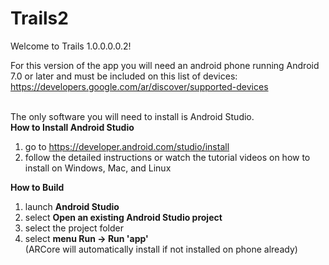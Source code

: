 # Trails2
Welcome to Trails 1.0.0.0.0.2!

For this version of the app you will need an android phone running Android 7.0 or later and must be included on this list of devices:</br>
https://developers.google.com/ar/discover/supported-devices </br></br>

The only software you will need to install is Android Studio.</br> 
<b>How to Install Android Studio</b>
1. go to https://developer.android.com/studio/install
2. follow the detailed instructions or watch the tutorial videos on how to install on Windows, Mac, and Linux

<b>How to Build</b>
1. launch <b>Android Studio</b></br>
2. select <b>Open an existing Android Studio project</b></br>
3. select the project folder</br>
4. select <b>menu Run -> Run 'app'</b></br>
(ARCore will automatically install if not installed on phone already)
